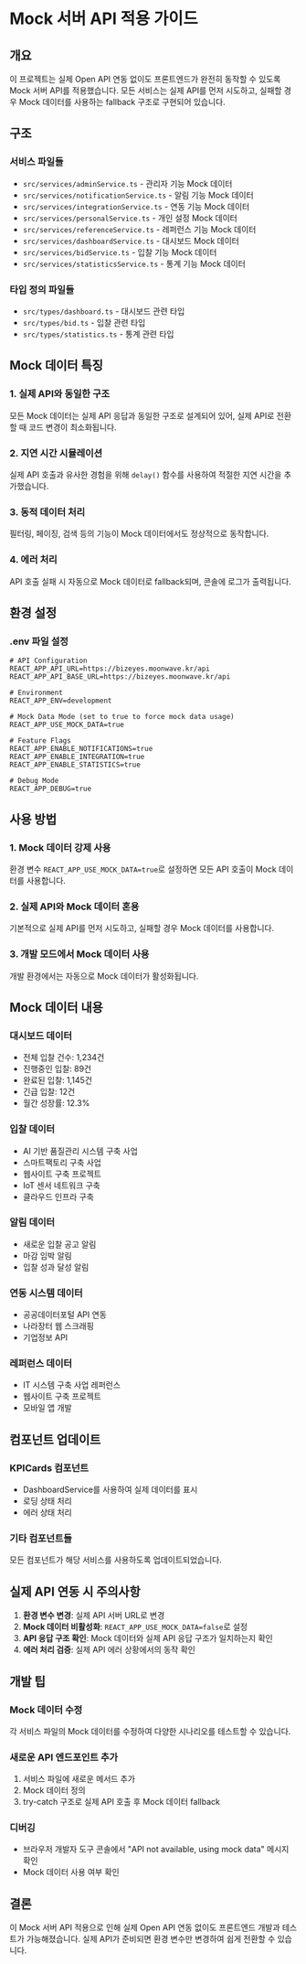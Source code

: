 # Mock 서버 API 적용 가이드

## 개요

이 프로젝트는 실제 Open API 연동 없이도 프론트엔드가 완전히 동작할 수 있도록 Mock 서버 API를 적용했습니다. 모든 서비스는 실제 API를 먼저 시도하고, 실패할 경우 Mock 데이터를 사용하는 fallback 구조로 구현되어 있습니다.

## 구조

### 서비스 파일들

- `src/services/adminService.ts` - 관리자 기능 Mock 데이터
- `src/services/notificationService.ts` - 알림 기능 Mock 데이터
- `src/services/integrationService.ts` - 연동 기능 Mock 데이터
- `src/services/personalService.ts` - 개인 설정 Mock 데이터
- `src/services/referenceService.ts` - 레퍼런스 기능 Mock 데이터
- `src/services/dashboardService.ts` - 대시보드 Mock 데이터
- `src/services/bidService.ts` - 입찰 기능 Mock 데이터
- `src/services/statisticsService.ts` - 통계 기능 Mock 데이터

### 타입 정의 파일들

- `src/types/dashboard.ts` - 대시보드 관련 타입
- `src/types/bid.ts` - 입찰 관련 타입
- `src/types/statistics.ts` - 통계 관련 타입

## Mock 데이터 특징

### 1. 실제 API와 동일한 구조
모든 Mock 데이터는 실제 API 응답과 동일한 구조로 설계되어 있어, 실제 API로 전환할 때 코드 변경이 최소화됩니다.

### 2. 지연 시간 시뮬레이션
실제 API 호출과 유사한 경험을 위해 `delay()` 함수를 사용하여 적절한 지연 시간을 추가했습니다.

### 3. 동적 데이터 처리
필터링, 페이징, 검색 등의 기능이 Mock 데이터에서도 정상적으로 동작합니다.

### 4. 에러 처리
API 호출 실패 시 자동으로 Mock 데이터로 fallback되며, 콘솔에 로그가 출력됩니다.

## 환경 설정

### .env 파일 설정

```env
# API Configuration
REACT_APP_API_URL=https://bizeyes.moonwave.kr/api
REACT_APP_API_BASE_URL=https://bizeyes.moonwave.kr/api

# Environment
REACT_APP_ENV=development

# Mock Data Mode (set to true to force mock data usage)
REACT_APP_USE_MOCK_DATA=true

# Feature Flags
REACT_APP_ENABLE_NOTIFICATIONS=true
REACT_APP_ENABLE_INTEGRATION=true
REACT_APP_ENABLE_STATISTICS=true

# Debug Mode
REACT_APP_DEBUG=true
```

## 사용 방법

### 1. Mock 데이터 강제 사용
환경 변수 `REACT_APP_USE_MOCK_DATA=true`로 설정하면 모든 API 호출이 Mock 데이터를 사용합니다.

### 2. 실제 API와 Mock 데이터 혼용
기본적으로 실제 API를 먼저 시도하고, 실패할 경우 Mock 데이터를 사용합니다.

### 3. 개발 모드에서 Mock 데이터 사용
개발 환경에서는 자동으로 Mock 데이터가 활성화됩니다.

## Mock 데이터 내용

### 대시보드 데이터
- 전체 입찰 건수: 1,234건
- 진행중인 입찰: 89건
- 완료된 입찰: 1,145건
- 긴급 입찰: 12건
- 월간 성장률: 12.3%

### 입찰 데이터
- AI 기반 품질관리 시스템 구축 사업
- 스마트팩토리 구축 사업
- 웹사이트 구축 프로젝트
- IoT 센서 네트워크 구축
- 클라우드 인프라 구축

### 알림 데이터
- 새로운 입찰 공고 알림
- 마감 임박 알림
- 입찰 성과 달성 알림

### 연동 시스템 데이터
- 공공데이터포털 API 연동
- 나라장터 웹 스크래핑
- 기업정보 API

### 레퍼런스 데이터
- IT 시스템 구축 사업 레퍼런스
- 웹사이트 구축 프로젝트
- 모바일 앱 개발

## 컴포넌트 업데이트

### KPICards 컴포넌트
- DashboardService를 사용하여 실제 데이터를 표시
- 로딩 상태 처리
- 에러 상태 처리

### 기타 컴포넌트들
모든 컴포넌트가 해당 서비스를 사용하도록 업데이트되었습니다.

## 실제 API 연동 시 주의사항

1. **환경 변수 변경**: 실제 API 서버 URL로 변경
2. **Mock 데이터 비활성화**: `REACT_APP_USE_MOCK_DATA=false`로 설정
3. **API 응답 구조 확인**: Mock 데이터와 실제 API 응답 구조가 일치하는지 확인
4. **에러 처리 검증**: 실제 API 에러 상황에서의 동작 확인

## 개발 팁

### Mock 데이터 수정
각 서비스 파일의 Mock 데이터를 수정하여 다양한 시나리오를 테스트할 수 있습니다.

### 새로운 API 엔드포인트 추가
1. 서비스 파일에 새로운 메서드 추가
2. Mock 데이터 정의
3. try-catch 구조로 실제 API 호출 후 Mock 데이터 fallback

### 디버깅
- 브라우저 개발자 도구 콘솔에서 "API not available, using mock data" 메시지 확인
- Mock 데이터 사용 여부 확인

## 결론

이 Mock 서버 API 적용으로 인해 실제 Open API 연동 없이도 프론트엔드 개발과 테스트가 가능해졌습니다. 실제 API가 준비되면 환경 변수만 변경하여 쉽게 전환할 수 있습니다.